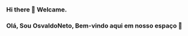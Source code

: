 ### Hi there 👋 Welcame.
    
### Olá, Sou OsvaldoNeto, Bem-vindo aqui em nosso espaço 👋

<!--
**osvaldoMneto/osvaldoMneto** is a ✨ _special_ ✨ repository because its `README.md` (this file) appears on your GitHub profile.

Here are some ideas to get you started:

🔭 Atualmente estou trabalhando como Full Stack Java
- 🌱 Estou em constante aprendizado  
- 👯 Procuro colaborar com todos que desejam conhecer  mais sobre tecnologias e curtem trocar informações. 
- 🤔 Estou em busca de conhecer mais projetos modernos e inovadores.
- 📫 How to reach me: osvaldocarvalhont@gmail.com or https://www.linkedin.com/in/osvaldo-carvalho-157ba0207/


- 🔭 I’m currently working on Full Stack
- 🌱 I’m currently learning Full Stack Java
- 👯 I’m looking to collaborate on everyone that desiring to learn tecnologies and  loving change informations.
- 🤔 I’m looking for help with moderns projects and inovations.
- 📫 How to reach me: osvaldocarvalhont@gmail.com or https://www.linkedin.com/in/osvaldo-carvalho-157ba0207/

<div>
![Anurag's GitHub stats](https://github-readme-stats.vercel.app/api?username=anuraghazra&show_icons=true&theme=radical)
</div>

-->
